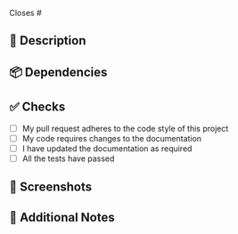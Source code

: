 <!--
Thanks for creating this pull request 🤗

NOTE:
Please make sure that the pull request is limited to one type (docs, bug, feature,) and keep it as small as possible.
You can open multiple PRs instead of opening a huge one.
-->

<!-- If this pull request closes an issue, please mention the issue number below -->

Closes # <!-- Issue # here -->

<!-- Add a brief description of the pr -->

## 📑 Description

<!-- You can also choose to add a list of changes and if they have been completed or not by using the markdown to-do list syntax
- [ ] Not Completed
- [x] Completed
-->

## 📦 Dependencies

<!-- Add any dependencies that are required for this pr -->

## ✅ Checks

<!-- Make sure your pr passes the CI checks and do check the following fields as needed - -->

- [ ] My pull request adheres to the code style of this project
- [ ] My code requires changes to the documentation
- [ ] I have updated the documentation as required
- [ ] All the tests have passed

## 📸 Screenshots

<!-- Add screenshots if needed -->

## 📝 Additional Notes

<!-- Add any additional notes here -->

